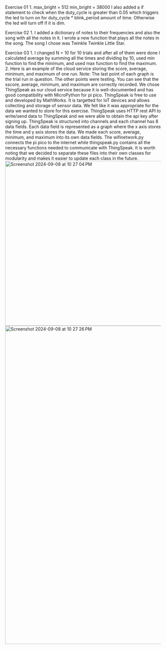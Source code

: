 Exercise 01
    1. max_bright = 512
    min_bright = 38000
    I also added a if statement to check when the duty_cycle is greater than 0.05 which triggers the led to turn on for duty_cycle * blink_period amount of time. Otherwise the led will turn off if it is dim.

Exercise 02
    1. I added a dictionary of notes to their frequencies and also the song with all the notes in it. I wrote a new function that plays all the notes in the song. The song I chose was Twinkle Twinkle Little Star.

Exercise 03
    1. I changed N = 10 for 10 trials and after all of them were done I calculated average by summing all the times and dividing by 10, used min function to find the minimum, and used max function to find the maximum. 
    2. Here is an example of the cloud service storing the score, average, minimum, and maximum of one run. Note: The last point of each graph is the trial run in question. The other points were testing. You can see that the sscore, average, minimum, and maximum are correctly recorded. We chose ThingSpeak as our cloud service because it is well-documented and has good compatibility with MicroPython for pi pico. ThingSpeak is free to use and developed by MathWorks. It is targetted for IoT devices and allows collecting and storage of sensor data. We felt like it was appropriate for the data we wanted to store for this exercise. ThingSpeak uses HTTP rest API to write/send data to ThingSpeak and we were able to obtain the api key after signing up. ThingSpeak is structured into channels and each channel has 8 data fields. Each data field is represented as a graph where the x axis stores the time and y axis stores the data. We made each score, average, minimum, and maximum into its own data fields. The wifinetwork.py connects the pi pico to the internet while thingspeak.py contains all the necessary functions needed to communicate with ThingSpeak. It is worth noting that we decided to separate these files into their own classes for modularity and makes it easier to update each class in the future.
    <img width="531" alt="Screenshot 2024-09-08 at 10 27 04 PM" src="https://github.com/user-attachments/assets/a496da88-9d3a-4b9d-b4c8-efc7c22ca378">
    <img width="1026" alt="Screenshot 2024-09-08 at 10 27 26 PM" src="https://github.com/user-attachments/assets/85cc6bd6-9751-4370-a9a2-4bf5e42601c1">

